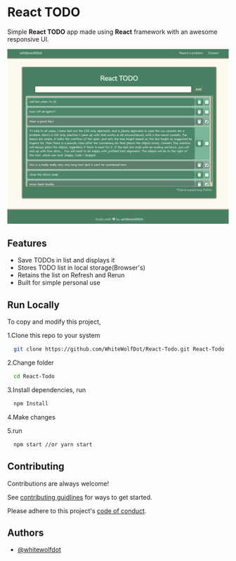 # React TODO

Simple **React TODO** app made using **React** framework with an awesome responsive UI.

![screenshot](docs/Screenshot.png)

## Features

- Save TODOs in list and displays it
- Stores TODO list in local storage(Browser's)
- Retains the list on Refresh and Rerun
- Built for simple personal use

## Run Locally

To copy and modify this project,

1.Clone this repo to your system

```bash
  git clone https://github.com/WhiteWolfDot/React-Todo.git React-Todo
```

2.Change folder

```bash
  cd React-Todo
```

3.Install dependencies, run

```bash
  npm Install
```

4.Make changes

5.run

```bash
  npm start //or yarn start
```

## Contributing

Contributions are always welcome!

See [contributing guidlines](docs/contributing.md) for ways to get started.

Please adhere to this project's [code of conduct](docs/code-f-conduct.md).

## Authors

- [@whitewolfdot](https://www.github.com/whitewolfdot)
